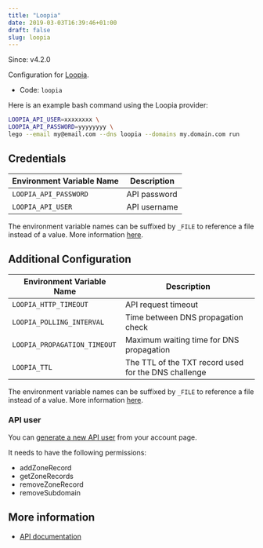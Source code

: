 ```yaml
---
title: "Loopia"
date: 2019-03-03T16:39:46+01:00
draft: false
slug: loopia
---
```


<!-- THIS DOCUMENTATION IS AUTO-GENERATED. PLEASE DO NOT EDIT. -->
<!-- providers/dns/loopia/loopia.toml -->
<!-- THIS DOCUMENTATION IS AUTO-GENERATED. PLEASE DO NOT EDIT. -->

Since: v4.2.0

Configuration for [Loopia](https://loopia.com).


<!--more-->

- Code: `loopia`

Here is an example bash command using the Loopia provider:

```bash
LOOPIA_API_USER=xxxxxxxx \
LOOPIA_API_PASSWORD=yyyyyyyy \
lego --email my@email.com --dns loopia --domains my.domain.com run
```




## Credentials

| Environment Variable Name | Description |
|-----------------------|-------------|
| `LOOPIA_API_PASSWORD` | API password |
| `LOOPIA_API_USER` | API username |

The environment variable names can be suffixed by `_FILE` to reference a file instead of a value.
More information [here](/lego/dns/#configuration-and-credentials).


## Additional Configuration

| Environment Variable Name | Description |
|--------------------------------|-------------|
| `LOOPIA_HTTP_TIMEOUT` | API request timeout |
| `LOOPIA_POLLING_INTERVAL` | Time between DNS propagation check |
| `LOOPIA_PROPAGATION_TIMEOUT` | Maximum waiting time for DNS propagation |
| `LOOPIA_TTL` | The TTL of the TXT record used for the DNS challenge |

The environment variable names can be suffixed by `_FILE` to reference a file instead of a value.
More information [here](/lego/dns/#configuration-and-credentials).

### API user

You can [generate a new API user](https://customerzone.loopia.com/api/) from your account page.

It needs to have the following permissions:

* addZoneRecord
* getZoneRecords
* removeZoneRecord
* removeSubdomain



## More information

- [API documentation](https://www.loopia.com/api)

<!-- THIS DOCUMENTATION IS AUTO-GENERATED. PLEASE DO NOT EDIT. -->
<!-- providers/dns/loopia/loopia.toml -->
<!-- THIS DOCUMENTATION IS AUTO-GENERATED. PLEASE DO NOT EDIT. -->

